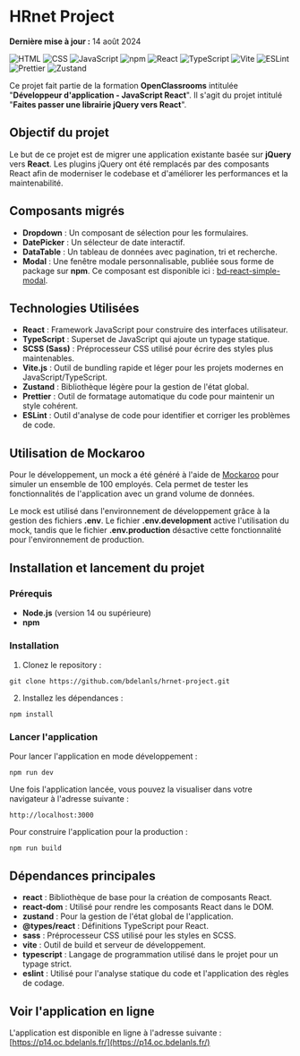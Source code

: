 # HRnet Project

**Dernière mise à jour :** 14 août 2024  

![HTML](https://img.shields.io/badge/-HTML-E34F26?style=flat&logo=html5&logoColor=white) ![CSS](https://img.shields.io/badge/-CSS-1572B6?style=flat&logo=css3&logoColor=white) ![JavaScript](https://img.shields.io/badge/-JavaScript-F7DF1E?style=flat&logo=javascript&logoColor=white)
![npm](https://img.shields.io/badge/-npm-CB3837?style=flat&logo=npm&logoColor=white) ![React](https://img.shields.io/badge/-React-61DAFB?style=flat&logo=react&logoColor=black) ![TypeScript](https://img.shields.io/badge/-Typescript-3178C6?style=flat&logo=typescript&logoColor=white)  ![Vite](https://img.shields.io/badge/-Vite-646CFF?style=flat&logo=vite&logoColor=white) ![ESLint](https://img.shields.io/badge/-ESLint-4B32C3?style=flat&logo=eslint&logoColor=white) ![Prettier](https://img.shields.io/badge/-Prettier-F7B93E?style=flat&logo=prettier&logoColor=black) ![Zustand](https://img.shields.io/badge/-Zustand-666?style=flat&logo=zustand&logoColor=white)

Ce projet fait partie de la formation **OpenClassrooms** intitulée "**Développeur d'application - JavaScript React**". Il s'agit du projet intitulé "**Faites passer une librairie jQuery vers React**".

## Objectif du projet

Le but de ce projet est de migrer une application existante basée sur **jQuery** vers **React**. Les plugins jQuery ont été remplacés par des composants React afin de moderniser le codebase et d'améliorer les performances et la maintenabilité.

## Composants migrés

* **Dropdown** : Un composant de sélection pour les formulaires.
* **DatePicker** : Un sélecteur de date interactif.
* **DataTable** : Un tableau de données avec pagination, tri et recherche.
* **Modal** : Une fenêtre modale personnalisable, publiée sous forme de package sur **npm**. Ce composant est disponible ici : [bd-react-simple-modal](https://www.npmjs.com/package/bd-react-simple-modal).

## Technologies Utilisées

* **React** : Framework JavaScript pour construire des interfaces utilisateur.
* **TypeScript** : Superset de JavaScript qui ajoute un typage statique.
* **SCSS (Sass)** : Préprocesseur CSS utilisé pour écrire des styles plus maintenables.
* **Vite.js** : Outil de bundling rapide et léger pour les projets modernes en JavaScript/TypeScript.
* **Zustand** : Bibliothèque légère pour la gestion de l'état global.
* **Prettier** : Outil de formatage automatique du code pour maintenir un style cohérent.
* **ESLint** : Outil d'analyse de code pour identifier et corriger les problèmes de code.

## Utilisation de Mockaroo

Pour le développement, un mock a été généré à l'aide de [Mockaroo](https://www.mockaroo.com/) pour simuler un ensemble de 100 employés. Cela permet de tester les fonctionnalités de l'application avec un grand volume de données.

Le mock est utilisé dans l'environnement de développement grâce à la gestion des fichiers **.env**. Le fichier **.env.development** active l'utilisation du mock, tandis que le fichier **.env.production** désactive cette fonctionnalité pour l'environnement de production.

## Installation et lancement du projet

### Prérequis


* **Node.js** (version 14 ou supérieure)
* **npm**


### Installation

1. Clonez le repository :

```
git clone https://github.com/bdelanls/hrnet-project.git
```

2. Installez les dépendances :

```
npm install
```

### Lancer l'application

Pour lancer l'application en mode développement :

```
npm run dev
```

Une fois l'application lancée, vous pouvez la visualiser dans votre navigateur à l'adresse suivante :
```
http://localhost:3000
```

Pour construire l'application pour la production :

```
npm run build
```

## Dépendances principales

* **react** : Bibliothèque de base pour la création de composants React.
* **react-dom** : Utilisé pour rendre les composants React dans le DOM.
* **zustand** : Pour la gestion de l'état global de l'application.
* **@types/react** : Définitions TypeScript pour React.
* **sass** : Préprocesseur CSS utilisé pour les styles en SCSS.
* **vite** : Outil de build et serveur de développement.
* **typescript** : Langage de programmation utilisé dans le projet pour un typage strict.
* **eslint** : Utilisé pour l'analyse statique du code et l'application des règles de codage.

## Voir l'application en ligne

L'application est disponible en ligne à l'adresse suivante : [https://p14.oc.bdelanls.fr/](https://p14.oc.bdelanls.fr/)